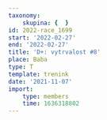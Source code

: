 ```yaml
---
taxonomy:
    skupina: {  }
id: 2022-race_1699
start: '2022-02-27'
end: '2022-02-27'
title: 'D+: vytrvalost #8'
place: Baba
type: T
template: trenink
date: '2021-11-07'
import:
    type: members
    time: 1636318802
---
```


